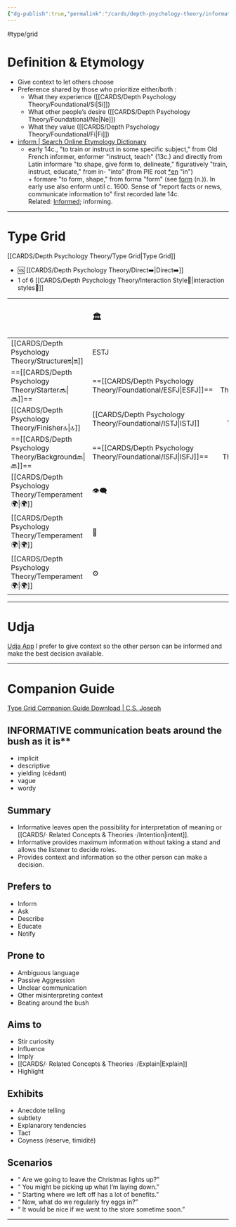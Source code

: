 ```yaml
---
{"dg-publish":true,"permalink":"/cards/depth-psychology-theory/informative/","created":"2023-01-01T13:12:17.828+01:00","updated":"2023-04-27T21:48:32.839+02:00"}
---
```


#type/grid 
# Definition & Etymology 
- Give context to let others choose 
- Preference shared by those who prioritize either/both : 
	- What they experience ([[CARDS/Depth Psychology Theory/Foundational/Si\|Si]])
	- What other people’s desire ([[CARDS/Depth Psychology Theory/Foundational/Ne\|Ne]])
	- What they value ([[CARDS/Depth Psychology Theory/Foundational/Fi\|Fi]])
- [inform | Search Online Etymology Dictionary](https://www.etymonline.com/search?q=inform)
	- early 14c., "to train or instruct in some specific subject," from Old French informer, enformer "instruct, teach" (13c.) and directly from Latin informare "to shape, give form to, delineate," figuratively "train, instruct, educate," from in- "into" (from PIE root [*en](https://www.etymonline.com/word/*en?ref=etymonline_crossreference "Etymology, meaning and definition of *en ") "in") + formare "to form, shape," from forma "form" (see [form](https://www.etymonline.com/word/form?ref=etymonline_crossreference#etymonline_v_11807 "Etymology, meaning and definition of form ") (n.)). In early use also enform until c. 1600. Sense of "report facts or news, communicate information to" first recorded late 14c. Related: [Informed](https://www.etymonline.com/word/Informed?ref=etymonline_crossreference "Etymology, meaning and definition of Informed "); informing.
---
# Type Grid 
[[CARDS/Depth Psychology Theory/Type Grid\|Type Grid]]
- 🆚 [[CARDS/Depth Psychology Theory/Direct➡️\|Direct➡️]] 
- 1 of 6 [[CARDS/Depth Psychology Theory/Interaction Style💬\|interaction styles💬]] 

|                      | <font size="4"> 🏛️</font>   |  <font size="4"> 🧰</font>   | <font size="4"> 🔮</font> | <font size="4"> 🦄</font>    | [[CARDS/Depth Psychology Theory/Interaction Style💬\|💬]]                      |   [[CARDS/Depth Psychology Theory/Interaction Style💬\|💬]]                           |   [[CARDS/Depth Psychology Theory/Interaction Style💬\|💬]]                    |
|:-------------------- |:--------------------- |:---------------------:|:------------------------- |:--------------------- |:--------------------- |:-------------------------- |:--------------------- |
| [[CARDS/Depth Psychology Theory/Structure🔛\|🔛]]  |  ESTJ               |        ESTP         |  ENTJ                   |  ENFJ               |➡️     | 👋    | 🏆    |
| ==[[CARDS/Depth Psychology Theory/Starter🔜\|🔜]]==    | ==[[CARDS/Depth Psychology Theory/Foundational/ESFJ\|ESFJ]]==              |       ==[[CARDS/Depth Psychology Theory/Foundational/ESFP\|ESFP]]==| ==[[CARDS/Depth Psychology Theory/Foundational/ENTP\|ENTP]]==                  | ==[[CARDS/Depth Psychology Theory/Foundational/ENFP\|ENFP]]==              | ==[[CARDS/Depth Psychology Theory/Informative↪️\|↪️]]== | 👋    | 🏃 |
|  [[CARDS/Depth Psychology Theory/Finisher🔝\|🔝]]    |  [[CARDS/Depth Psychology Theory/Foundational/ISTJ\|ISTJ]]|        [[CARDS/Depth Psychology Theory/Foundational/ISTP\|ISTP]]         |  [[CARDS/Depth Psychology Theory/Foundational/INTJ\|INTJ]]|  [[CARDS/Depth Psychology Theory/Foundational/INFJ\|INFJ]]| ➡️    |  🧘‍♂️ | 🏃 |
| ==[[CARDS/Depth Psychology Theory/Background🔙\|🔙]]== | ==[[CARDS/Depth Psychology Theory/Foundational/ISFJ\|ISFJ]]==              |       ==[[CARDS/Depth Psychology Theory/Foundational/ISFP\|ISFP]]==        | ==[[CARDS/Depth Psychology Theory/Foundational/INTP\|INTP]]==                  | ==[[CARDS/Depth Psychology Theory/Foundational/INFP\|INFP]]==              | ==[[CARDS/Depth Psychology Theory/Informative↪️\|↪️]]== | 🧘‍♂️ | 🏆  |
|  [[CARDS/Depth Psychology Theory/Temperament🌍\|🌍]]                     | 👁️‍🗨️ | 👁️‍🗨️ | 🧲        | 🧲    |                       |                            |                       |
|  [[CARDS/Depth Psychology Theory/Temperament🌍\|🌍]]                     | 🐜 |  🦊  | 🦊     | 🐜                       |                            |                       |
|  [[CARDS/Depth Psychology Theory/Temperament🌍\|🌍]]                     | ⚙️  |  👀   |⚙️      |👀  |                       |                            |                      |

---
# Udja
[Udja App](https://www.udja.app/#/)
I prefer to give context so the other person can be informed and make the best decision available.

---
# Companion Guide 
[Type Grid Companion Guide Download | C.S. Joseph](https://csjoseph.life/type-grid-companion-guide-download/)
## INFORMATIVE communication beats around the bush as it is** 
- implicit
- descriptive
- yielding (cédant)
- vague
- wordy 

## **Summary**
- Informative leaves open the possibility for interpretation of meaning or [[CARDS/· Related Concepts & Theories ·/Intention\|intent]].
- Informative provides maximum information without taking a stand and allows the listener to decide roles.
- Provides context and information so the other person can make a decision.

## **Prefers to** 
- Inform
- Ask
- Describe
- Educate
- Notify

## **Prone to**
- Ambiguous language
- Passive Aggression
- Unclear communication
- Other misinterpreting context
- Beating around the bush

## **Aims to** 
- Stir curiosity
- Influence
- Imply
- [[CARDS/· Related Concepts & Theories ·/Explain\|Explain]]
- Highlight

## **Exhibits**
- Anecdote telling
- subtlety
- Explanarory tendencies
- Tact
- Coyness (réserve, timidité)

## **Scenarios**
- “ Are we going to leave the Christmas lights up?”
- “ You might be picking up what I’m laying down.”
- “ Starting where we left off has a lot of benefits.”
- “ Now, what do we regularly fry eggs in?”
- “ It would be nice if we went to the store sometime soon.”
---




